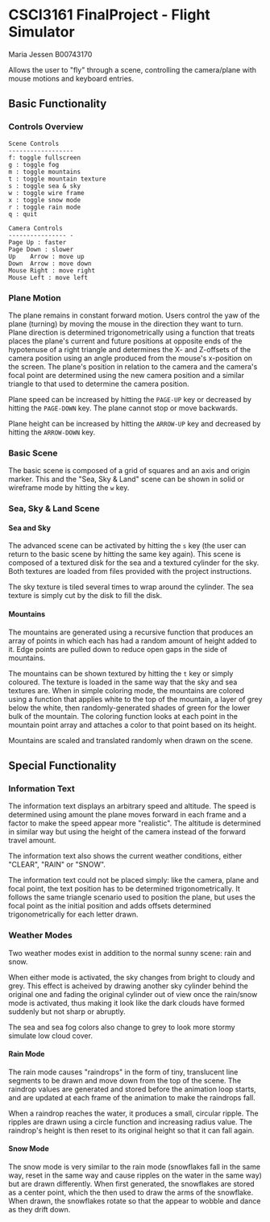 # CSCI3161 FinalProject - Flight Simulator
Maria Jessen B00743170
  
Allows the user to "fly" through a scene, controlling the camera/plane with mouse motions and keyboard entries. 
  
## Basic Functionality
### Controls Overview
```
Scene Controls
------------------
f: toggle fullscreen
g : toggle fog
m : toggle mountains
t : toggle mountain texture
s : toggle sea & sky
w : toggle wire frame
x : toggle snow mode
r : toggle rain mode
q : quit

Camera Controls
---------------- -
Page Up : faster
Page Down : slower
Up    Arrow : move up
Down  Arrow : move down
Mouse Right : move right
Mouse Left : move left
```
  
### Plane Motion
The plane remains in constant forward motion. Users control the yaw of the plane (turning) by moving the mouse in the direction they want to turn.
Plane direction is determined trigonometrically using a function that treats places the plane's current and future positions at opposite ends of the hypotenuse of a right triangle and 
determines the X- and Z-offsets of the camera position using an angle produced from the mouse's x-position on the screen. The plane's position in relation to the camera and the camera's 
focal point are determined using the new camera position and a similar triangle to that used to determine the camera position.
  
Plane speed can be increased by hitting the `PAGE-UP` key or decreased by hitting the `PAGE-DOWN` key. The plane cannot stop or move backwards.
  
Plane height can be increased by hitting the `ARROW-UP` key and decreased by hitting the `ARROW-DOWN` key. 

### Basic Scene
The basic scene is composed of a grid of squares and an axis and origin marker. This and the "Sea, Sky & Land" scene can be shown in solid or wireframe mode by hitting the `w` key.
  
### Sea, Sky & Land Scene
#### Sea and Sky
The advanced scene can be activated by hitting the `s` key (the user can return to the basic scene by hitting the same key again). 
This scene is composed of a textured disk for the sea and a textured cylinder for the sky. Both textures are loaded from files provided with the project instructions.
  
The sky texture is tiled several times to wrap around the cylinder. The sea texture is simply cut by the disk to fill the disk.
  
#### Mountains
The mountains are generated using a recursive function that produces an array of points in which each has had a random amount of height added to it. Edge points are pulled down to reduce open
gaps in the side of mountains. 
  
The mountains can be shown textured by hitting the `t` key or simply coloured. The texture is loaded in the same way that the sky and sea textures are. 
When in simple coloring mode, the mountains are colored using a function that applies white to the top of the mountain, a layer of grey below the white, then randomly-generated shades of green
for the lower bulk of the mountain. The coloring function looks at each point in the mountain point array and attaches a color to that point based on its height. 
  
Mountains are scaled and translated randomly when drawn on the scene. 
  
## Special Functionality
### Information Text
The information text displays an arbitrary speed and altitude. The speed is determined using amount the plane moves forward in each frame and a factor to make the speed appear more "realistic".
The altitude is determined in similar way but using the height of the camera instead of the forward travel amount. 
  
The information text also shows the current weather conditions, either "CLEAR", "RAIN" or "SNOW".
  
The information text could not be placed simply: like the camera, plane and focal point, the text position has to be determined trigonometrically. It follows the same triangle scenario used to 
position the plane, but uses the focal point as the initial position and adds offsets determined trigonometrically for each letter drawn. 
 
### Weather Modes
Two weather modes exist in addition to the normal sunny scene: rain and snow.
  
When either mode is activated, the sky changes from bright to cloudy and grey. This effect is acheived by drawing another sky cylinder behind the original one and fading the original cylinder
out of view once the rain/snow mode is activated, thus making it look like the dark clouds have formed suddenly but not sharp or abruptly.
  
The sea and sea fog colors also change to grey to look more stormy simulate low cloud cover.
 
#### Rain Mode
The rain mode causes "raindrops" in the form of tiny, translucent line segments to be drawn and move down from the top of the scene. The raindrop values are generated and stored before the animation 
loop starts, and are updated at each frame of the animation to make the raindrops fall.
  
When a raindrop reaches the water, it produces a small, circular ripple. The ripples are drawn using a circle function and increasing radius value.
The raindrop's height is then reset to its original height so that it can fall again. 

#### Snow Mode
The snow mode is very similar to the rain mode (snowflakes fall in the same way, reset in the same way and cause ripples on the water in the same way) but are drawn differently.
When first generated, the snowflakes are stored as a center point, which the then used to draw the arms of the snowflake. 
When drawn, the snowflakes rotate so that the appear to wobble and dance as they drift down.
